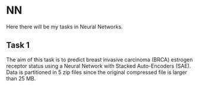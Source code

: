 # NN
Here there will be my tasks in Neural Networks.

## Task 1
The aim of this task is to predict breast invasive carcinoma (BRCA) estrogen receptor status using a Neural Network with Stacked Auto-Encoders (SAE). Data is partitioned in 5 zip files since the original compressed file is larger than 25 MB.
